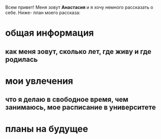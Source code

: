 Всем привет! Меня зовут **Анастасия** и я хочу немного рассказать о себе.
Ниже- план моего рассказа: 
# общая информация
## как меня зовут, сколько лет, где живу и где родилась
# мои увлечения
## что я делаю в свободное время, чем занимаюсь, мое расписание в университете
# планы на будущее
